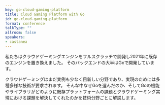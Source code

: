```yaml
---
key: go-cloud-gaming-platform
title: Cloud Gaming Platform with Go
id: go-cloud-gaming-platform
format: conference
talkType: ""
allroom: false
speakers:
- castanea
---
```

私たちはクラウドゲーミングエンジンをフルスクラッチで開発し2021年に既存のエンジンを置き換えました。
そのバックエンドの大半はGoで開発しています。

クラウドゲーミングはまだ実例も少なく目新しい分野であり、実現のためには多種多様な技術が要求されます。
そんな中なぜGoを選んだのか、そしてGoの機能やライブラリがどのように既存プラットフォームの課題とクラウドゲーミング実現における課題を解決してくれたのかを技術分野ごとに解説します。
